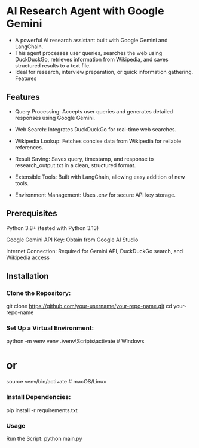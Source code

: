 # AI Research Agent with Google Gemini

- A powerful AI research assistant built with Google Gemini and LangChain.
- This agent processes user queries, searches the web using DuckDuckGo, retrieves information from Wikipedia, and saves structured results to a text file.
- Ideal for research, interview preparation, or quick information gathering.
Features

## Features
- Query Processing: Accepts user queries and generates detailed responses using Google Gemini.

- Web Search: Integrates DuckDuckGo for real-time web searches.

- Wikipedia Lookup: Fetches concise data from Wikipedia for reliable references.

- Result Saving: Saves query, timestamp, and response to research_output.txt in a clean, structured format.

- Extensible Tools: Built with LangChain, allowing easy addition of new tools.

- Environment Management: Uses .env for secure API key storage.

## Prerequisites

Python 3.8+ (tested with Python 3.13)

Google Gemini API Key: Obtain from Google AI Studio

Internet Connection: Required for Gemini API, DuckDuckGo search, and Wikipedia access

## Installation

### Clone the Repository:

git clone https://github.com/your-username/your-repo-name.git
cd your-repo-name

### Set Up a Virtual Environment:

python -m venv venv
.\venv\Scripts\activate  # Windows
# or
source venv/bin/activate  # macOS/Linux

### Install Dependencies:

pip install -r requirements.txt

### Usage
Run the Script:
python main.py

